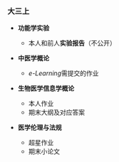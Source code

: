 ### 大三上

- **功能学实验**
  - 本人和前人**实验报告**（不公开）

- **中医学概论**
  - *e-Learning*需提交的作业
- **生物医学信息学概论**
  - 本人作业
  - 期末大纲及对应答案

- **医学伦理与法规**
  - 超星作业
  - 期末小论文
